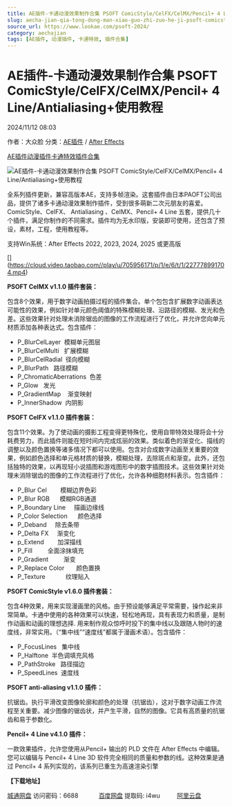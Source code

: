 ```yaml
---
title: AE插件-卡通动漫效果制作合集 PSOFT ComicStyle/CelFX/CelMX/Pencil+ 4 Line/Antialiasing+使用教程
slug: aecha-jian-qia-tong-dong-man-xiao-guo-zhi-zuo-he-ji-psoft-comicstyle-celfx-celmx-pencil-4-line-antialiasing-shi-yong-jiao-cheng
source_url: https://www.lookae.com/psoft-2024/
category: aechajian
tags: [AE插件, 动漫插件, 卡通特效, 插件合集]
---
```

# AE插件-卡通动漫效果制作合集 PSOFT ComicStyle/CelFX/CelMX/Pencil+ 4 Line/Antialiasing+使用教程

2024/11/12 08:03

作者：大众脸
分类：[AE插件](https://www.lookae.com/after-effects/aechajian/) / [After Effects](https://www.lookae.com/after-effects/)

[AE插件](https://www.lookae.com/tag/ae%e6%8f%92%e4%bb%b6/)[动漫插件](https://www.lookae.com/tag/%e5%8a%a8%e6%bc%ab%e6%8f%92%e4%bb%b6/)[卡通特效](https://www.lookae.com/tag/%e5%8d%a1%e9%80%9a%e7%89%b9%e6%95%88/)[插件合集](https://www.lookae.com/tag/%e6%8f%92%e4%bb%b6%e5%90%88%e9%9b%86/)

![AE插件-卡通动漫效果制作合集 PSOFT ComicStyle/CelFX/CelMX/Pencil+ 4 Line/Antialiasing+使用教程](https://www.lookae.com/wp-content/uploads/2024/11/PSOFT-AE-2024.jpg "AE插件-卡通动漫效果制作合集 PSOFT ComicStyle/CelFX/CelMX/Pencil+ 4 Line/Antialiasing+使用教程-LookAE.com")

全系列插件更新，兼容高版本AE，支持多帧渲染。这套插件由日本PAOFT公司出品，提供了诸多卡通动漫效果制作插件，受到很多萌新二次元朋友的喜爱。ComicStyle、CelFX、 Antialiasing 、CelMX、Pencil+ 4 Line 五套，提供几十个插件，满足你制作的不同需求。插件均为无水印版，安装即可使用，还包含了预设，素材，工程，使用教程等。

支持Win系统：After Effects 2022, 2023, 2024, 2025 或更高版

[﻿[﻿]("https://cloud.video.taobao.com//play/u/705956171/p/1/e/6/t/1/227778991704.mp4)](https://cloud.video.taobao.com//play/u/705956171/p/1/e/6/t/1/227778991704.mp4)

**PSOFT CelMX v1.1.0 插件套装：**

包含8个效果，用于数字动画拍摄过程的插件集合。单个包包含扩展数字动画表达可能性的效果，例如针对单元颜色阈值的特殊模糊处理、沿路径的模糊、发光和色差。这些效果针对处理未消除锯齿的图像的工作流程进行了优化，并允许您向单元材质添加各种表达式。包含插件：

* P\_BlurCelLayer  模糊单元图层
* P\_BlurCelMulti   扩展模糊
* P\_BlurCelRadial  径向模糊
* P\_BlurPath   路径模糊
* P\_ChromaticAberrations  色差
* P\_Glow   发光
* P\_GradientMap    渐变映射
* P\_InnerShadow  内阴影

**PSOFT CelFX v1.1.0 插件套装：**

包含11个效果。为了使动画的摄影工程变得更特殊化，使用自带特效处理将会十分耗费劳力，而此插件则能在短时间内完成炫丽的效果。类似着色的渐变化、描线的调整以及颜色置换等诸多情况下都可以使用。包含对合成数字动画至关重要的效果，例如颜色选择和单元格材质的替换，模糊处理，去除斑点和渐变。此外，还包括独特的效果，以再现轻小说插图和游戏图形中的数字插图技术。这些效果针对处理未消除锯齿的图像的工作流程进行了优化，允许各种细胞材料表示。包含插件：

* P\_Blur Cel        模糊边界色彩
* P\_Blur RGB      模糊RGB通道
* P\_Boundary Line     描画边缘线
* P\_Color Selection      颜色选择
* P\_Deband     除去条带
* P\_Delta FX     渐变化
* p\_Extend        加深描线
* P\_Fill         全面涂抹填充
* P\_Gradient         渐变
* P\_Replace Color       颜色置换
* P\_Texture            纹理贴入

**PSOFT ComicStyle v1.6.0 插件套装：**

包含4种效果，用来实现漫画里的风格。由于预设能够满足平常需要，操作起来非常简单。卡通中使用的各种效果可以快速，轻松地再现，具有表现力和质量，是制作动画和动画的理想选择. 用来制作观众惊呼时投下的集中线以及跟随人物时的速度线，非常实用。（“集中线”“速度线”都属于漫画术语）。包含插件：

* P\_FocusLines   集中线
* P\_Halftone  半色调填充风格
* P\_PathStroke   路径描边
* P\_SpeedLines  速度线

**PSOFT anti-aliasing v1.1.0 插件：**

抗锯齿。执行平滑改变图像轮廓和颜色的处理（抗锯齿），这对于数字动画工作流程至关重要。减少图像的锯齿状，并产生平滑，自然的图像。它具有高质量的抗锯齿和易于参数化。

**Pencil+ 4 Line v4.1.0 插件：**

一款效果插件，允许您使用从Pencil+ 输出的 PLD 文件在 After Effects 中编辑。您可以编辑与 Pencil+ 4 Line 3D 软件完全相同的质量和参数的线。这种效果是通过 Pencil+ 4 系列实现的，该系列已重生为高速渲染引擎

**【下载地址】**

[城通网盘](https://url70.ctfile.com/f/2827370-1424400025-f9cf0b?p=4431) 访问密码：6688            [百度网盘](https://pan.baidu.com/s/1AEYEEmJ8AKMFZTmXwA1EMw?pwd=i4wu) 提取码: i4wu          [阿里云盘](https://www.alipan.com/s/QrceUPJBgXH)
